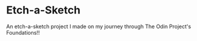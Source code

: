 # Etch-a-Sketch
An etch-a-sketch project I made on my journey through The Odin Project's Foundations!! 
